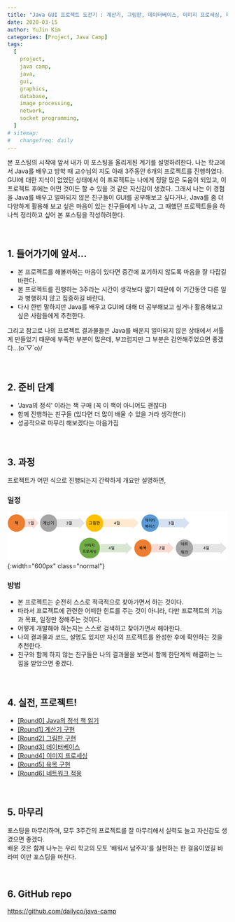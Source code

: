 ```yaml
---
title: "Java GUI 프로젝트 도전기 : 계산기, 그림판, 데이터베이스, 이미지 프로세싱, 육목, 네트워크"
date: 2020-03-15
author: YuJin Kim
categories: [Project, Java Camp]
tags:
  [
    project,
    java camp,
    java,
    gui,
    graphics,
    database,
    image processing,
    network,
    socket programming,
  ]
# sitemap:
#   changefreq: daily
---
```


본 포스팅의 시작에 앞서 내가 이 포스팅을 올리게된 계기를 설명하려한다. 나는 학교에서 Java를 배우고 방학 때 교수님의 지도 아래 3주동안 6개의 프로젝트를 진행하였다. GUI에 대한 지식이 없었던 상태에서 이 프로젝트는 나에게 정말 많은 도움이 되었고, 이 프로젝트 후에는 어떤 것이든 할 수 있을 것 같은 자신감이 생겼다. 그래서 나는 이 경험을 Java를 배우고 얼마되지 않은 친구들이 GUI를 공부해보고 싶다거나, Java를 좀 더 다양하게 활용해 보고 싶은 마음이 있는 친구들에게 나누고, 그 때했던 프로젝트들을 하나씩 정리하고 싶어 본 포스팅을 작성하려한다.  
<br/>
<br/>

## 1. 들어가기에 앞서...

- 본 프로젝트를 해볼까하는 마음이 있다면 중간에 포기하지 않도록 마음을 잘 다잡길 바란다.
- 본 프로젝트를 진행하는 3주라는 시간이 생각보다 짧기 때문에 이 기간동안 다른 일과 병행하지 않고 집중하길 바란다.
- 다시 한번 말하지만 Java를 배우고 GUI에 대해 더 공부해보고 싶거나 활용해보고 싶은 사람들에게 추천한다.

그리고 참고로 나의 프로젝트 결과물들은 Java를 배운지 얼마되지 않은 상태에서 서툴게 만들었기 때문에 부족한 부분이 많은데, 부끄럽지만 그 부분은 감안해주었으면 좋겠다...(o´▽`o)/
<br/><br/><br/>

## 2. 준비 단계

- 'Java의 정석' 이라는 책 구매 (꼭 이 책이 아니어도 괜찮다)
- 함께 진행하는 친구들 (있다면 더 많이 배울 수 있을 거라 생각한다)
- 성공적으로 마무리 해보겠다는 마음가짐
  <br/><br/><br/>

## 3. 과정

프로젝트가 어떤 식으로 진행되는지 간략하게 개요만 설명하면,

### 일정

![process](/assets/img/post/project/java-camp/process.png){:width="600px" class="normal"}

### 방법

- 본 프로젝트는 순전히 스스로 적극적으로 찾아가면서 하는 것이다.
- 따라서 프로젝트에 관련한 어떠한 힌트를 주는 것이 아니라, 다만 프로젝트의 기능과 목표, 일정만 정해주는 것이다.
- 어떻게 개발해야 하는지는 스스로 검색하고 찾아가면서 해야한다.
- 나의 결과물과 코드, 설명도 있지만 자신의 프로젝트를 완성한 후에 확인하는 것을 추천한다.
- 친구와 함께 하지 않는 친구들은 나의 결과물을 보면서 함께 한단계씩 해결하는 느낌을 받았으면 좋겠다.
  <br/><br/><br/>

## 4. 실전, 프로젝트!

- [[Round0] Java의 정석 책 읽기]({{site.url}}/posts/reading_java_book)
- [[Round1] 계산기 구현]({{site.url}}/posts/calculator)
- [[Round2] 그림판 구현]({{site.url}}/posts/draw_board)
- [[Round3] 데이터베이스]({{site.url}}/posts/database)
- [[Round4] 이미지 프로세싱]({{site.url}}/posts/image_processing)
- [[Round5] 육목 구현]({{site.url}}/posts/connect6)
- [[Round6] 네트워크 적용]({{site.url}}/posts/network_connect6)
  <br/><br/><br/>

## 5. 마무리

포스팅을 마무리하며, 모두 3주간의 프로젝트를 잘 마무리해서 실력도 늘고 자신감도 생겼으면 좋겠다.  
배운 것은 함께 나누는 우리 학교의 모토 '배워서 남주자'를 실현하는 한 걸음이었길 바라며 이만 포스팅을 마친다.
<br/><br/><br/>

## 6. GitHub repo

<https://github.com/dailyco/java-camp>
